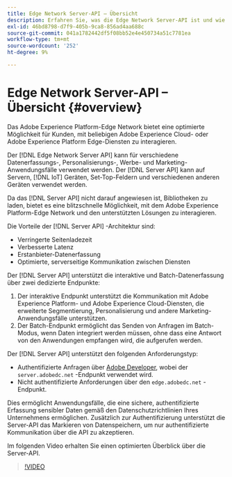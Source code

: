 ```yaml
---
title: Edge Network Server-API – Übersicht
description: Erfahren Sie, was die Edge Network Server-API ist und wie Sie sie verwenden können.
exl-id: 46bd8798-d7f9-405b-9ca8-856ad4aa688c
source-git-commit: 041a1782442df5f08bb52e4e450734a51c7781ea
workflow-type: tm+mt
source-wordcount: '252'
ht-degree: 9%

---
```


# Edge Network Server-API – Übersicht {#overview}

Das Adobe Experience Platform-Edge Network bietet eine optimierte Möglichkeit für Kunden, mit beliebigen Adobe Experience Cloud- oder Adobe Experience Platform Edge-Diensten zu interagieren.

Der [!DNL Edge Network Server API] kann für verschiedene Datenerfassungs-, Personalisierungs-, Werbe- und Marketing-Anwendungsfälle verwendet werden. Der [!DNL Server API] kann auf Servern, [!DNL IoT] Geräten, Set-Top-Feldern und verschiedenen anderen Geräten verwendet werden.

Da das [!DNL Server API] nicht darauf angewiesen ist, Bibliotheken zu laden, bietet es eine blitzschnelle Möglichkeit, mit dem Adobe Experience Platform-Edge Network und den unterstützten Lösungen zu interagieren.

Die Vorteile der [!DNL Server API] -Architektur sind:

* Verringerte Seitenladezeit
* Verbesserte Latenz
* Erstanbieter-Datenerfassung
* Optimierte, serverseitige Kommunikation zwischen Diensten

Der [!DNL Server API] unterstützt die interaktive und Batch-Datenerfassung über zwei dedizierte Endpunkte:

1. Der interaktive Endpunkt unterstützt die Kommunikation mit Adobe Experience Platform- und Adobe Experience Cloud-Diensten, die erweiterte Segmentierung, Personalisierung und andere Marketing-Anwendungsfälle unterstützen.
2. Der Batch-Endpunkt ermöglicht das Senden von Anfragen im Batch-Modus, wenn Daten integriert werden müssen, ohne dass eine Antwort von den Anwendungen empfangen wird, die aufgerufen werden.

Der [!DNL Server API] unterstützt den folgenden Anforderungstyp:

* Authentifizierte Anfragen über [Adobe Developer](https://developer.adobe.com/), wobei der `server.adobedc.net` -Endpunkt verwendet wird.
* Nicht authentifizierte Anforderungen über den `edge.adobedc.net` -Endpunkt.

Dies ermöglicht Anwendungsfälle, die eine sichere, authentifizierte Erfassung sensibler Daten gemäß den Datenschutzrichtlinien Ihres Unternehmens ermöglichen. Zusätzlich zur Authentifizierung unterstützt die Server-API das Markieren von Datenspeichern, um nur authentifizierte Kommunikation über die API zu akzeptieren.

Im folgenden Video erhalten Sie einen optimierten Überblick über die Server-API.

>[!VIDEO](https://video.tv.adobe.com/v/341448/)
